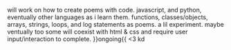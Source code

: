 will work on how to create poems with code. javascript, and python, eventually other languages as i learn them. functions, classes/objects, arrays, strings, loops, and log statements as poems. a lil experiment. maybe ventually too some will coexist with html & css and require user input/interaction to complete. }}ongoing{{ <3 kd
